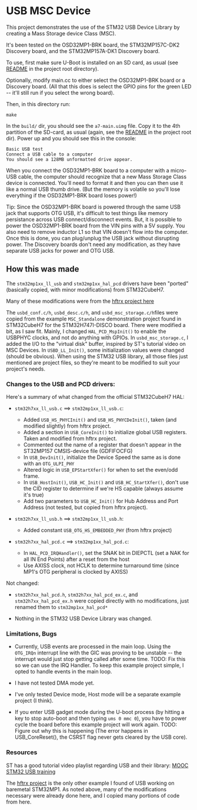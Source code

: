 # USB MSC Device 

This project demonstrates the use of the STM32 USB Device Library by creating a
Mass Storage device Class (MSC).

It's been tested on the OSD32MP1-BRK board, the STM32MP157C-DK2 Discovery
board, and the STM32MP157A-DK1 Discovery board.

To use, first make sure U-Boot is installed on an SD card, as usual (see
[README](https://github.com/4ms/stm32mp1-baremetal/blob/master/README.md) in
the project root directory). 

Optionally, modify main.cc to either select the OSD32MP1-BRK board or a
Discovery board. (All that this does is select the GPIO pins for the green LED
-- it'll still run if you select the wrong board). 

Then, in this directory run:

```
make
```

In the `build/` dir, you should see the `a7-main.uimg` file. Copy it to the 4th
partition of the SD-card, as usual (again, see the
[README](https://github.com/4ms/stm32mp1-baremetal/blob/master/README.md) in
the project root dir). Power up and you should see this in the console:

```
Basic USB test
Connect a USB cable to a computer
You should see a 128MB unformatted drive appear.
```

When you connect the OSD32MP1-BRK board to a computer with a micro-USB cable,
the computer should recognize that a new Mass Storage Class device is
connected. You'll need to format it and then you can then use it like a normal
USB thumb drive. (But the memory is volatile so you'll lose everything if the
OSD32MP1-BRK board loses power!)

Tip: Since the OSD32MP1-BRK board is powered through the same USB jack that
supports OTG USB, it's difficult to test things like memory persistance across
USB connect/disconnect events.  But, it is possible to power the OSD32MP1-BRK
board from the VIN pins with a 5V supply. You also need to remove inductor L1
so that VIN doesn't flow into the computer. Once this is done, you can
plug/unplug the USB jack without disrupting power. The Discovery boards don't
need any modification, as they have separate USB jacks for power and OTG USB.


## How this was made

The `stm32mp1xx_ll_usb` and `stm32mp1xx_hal_pcd` drivers have been "ported"
(basically copied, with minor modifications) from STM32CubeH7.

Many of these modifications were from the [hftrx project
here](https://github.com/ua1arn/hftrx)

The `usbd_conf.c/h`, `usbd_desc.c/h`, and `usbd_msc_storage.c/h`files were
copied from the example `MSC_Standalone` demonstration project found in
STM32CubeH7 for the STM32H747I-DISCO board. There were modified a bit, as I saw
fit. Mainly, I changed `HAL_PCD_MspInit()` to enable the USBPHYC clocks, and
not do anything with GPIOs. In `usbd_msc_storage.c`, I added the I/O to the
"virtual disk" buffer, inspired by ST's tutorial video on MSC Devices. In
`USBD_LL_Init()`, some initialization values were changed (should be obvious).
When using the STM32 USB library, all those files just mentioned are project
files, so they're meant to be modified to suit your project's needs.


### Changes to the USB and PCD drivers: ###

Here's a summary of what changed from the official STM32CubeH7 HAL:

  * `stm32h7xx_ll_usb.c` ==> `stm32mp1xx_ll_usb.c`:
	- Added `USB_HS_PHYCInit()` and `USB_HS_PHYCDeInit()`, taken (and modified
	  slightly) from hftrx project.
	- Added a section in `USB_CoreInit()` to initialize global USB registers.
	  Taken and modified from hftrx project.
	- Commented out the name of a register that doesn't appear in the ST32MP157
	  CMSIS-device file (GDFIFOCFG)
	- In `USB_DevInit()`, initialize the Device Speed the same as is done with
	  an `OTG_ULPI_PHY`
	- Altered logic in `USB_EPStartXfer()` for when to set the even/odd frame.
	- In `USB_HostInit()`, `USB_HC_Init()` and `USB_HC_StartXfer()`, don't use
	  the CID register to determine if we're HS capable (always assume it's
	  true)
	- Add two parameters to `USB_HC_Init()` for Hub Address and Port Address
	  (not tested, but copied from hftrx project).

  * `stm32h7xx_ll_usb.h` ==> `stm32mp1xx_ll_usb.h`:
    - Added constant `USB_OTG_HS_EMBEDDED_PHY` (from hftrx project)

  * `stm32h7xx_hal_pcd.c` ==> `stm32mp1xx_hal_pcd.c`:
	- In `HAL_PCD_IRQHandler()`, set the SNAK bit in DIEPCTL (set a NAK for all
	  IN End Points) after a reset from the host
	- Use AXISS clock, not HCLK to determine turnaround time (since MP1's OTG
	  peripheral is clocked by AXISS)

Not changed:

  * `stm32h7xx_hal_pcd.h`, `stm32h7xx_hal_pcd_ex.c`, and
	`stm32h7xx_hal_pcd_ex.h` were copied directly with no modifications, just
	renamed them to `stm32mp1xx_hal_pcd*`

  * Nothing in the STM32 USB Device Library was changed.


### Limitations, Bugs ###

  * Currently, USB events are processed in the main loop. Using the `OTG_IRQn`
	interrupt line with the GIC was proving to be unstable -- the interrupt
	would just stop getting called after some time. TODO: Fix this so we can
	use the IRQ Handler. To keep this example project simple, I opted to handle
	events in the main loop.

  * I have not tested DMA mode yet.

  * I've only tested Device mode, Host mode will be a separate example project
	(I think).

  * If you enter USB gadget mode during the U-boot process (by hitting a key to
	stop auto-boot and then typing `ums 0 mmc 0`), you have to power cycle the
	board before this example project will work again. TODO: Figure out why
	this is happening (The error happens in USB_CoreReset(), the CSRST flag
	never gets cleared by the USB core).


### Resources ###

ST has a good tutorial video playlist regarding USB and their library:
[MOOC STM32 USB training](https://www.youtube.com/playlist?list=PLnMKNibPkDnFFRBVD206EfnnHhQZI4Hxa)

The [hftrx project](https://github.com/ua1arn/hftrx) is the only other example
I found of USB working on baremetal STM32MP1. As noted above, many of the
modifications necessary were already done here, and I copied many portions of code from here.

